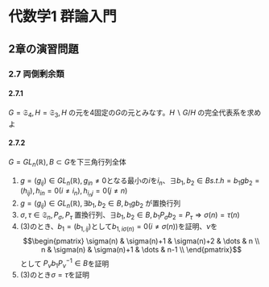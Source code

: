 # 代数学1 群論入門

## 2章の演習問題

### 2.7 両側剰余類

#### 2.7.1

$G=\mathfrak{S}_4, H=\mathfrak{S}_3, H$ の元を$4$固定の$G$の元とみなす。$H\backslash G/H$ の完全代表系を求めよ

#### 2.7.2

$G=GL_n(\mathbb{R}),B\subset G$を下三角行列全体

1. $g=(g_{i j})\in GL_n(\mathbb{R}),g_{i n} \neq 0$となる最小の$i$を$i_n$、$\exists b_1,b_2\in B s.t. h=b_1 g b_2 = (h_{i j}),h_{i n}=0(i\neq i_n),h_{i_n j}=0(j\neq n)$
2. $g=(g_{i j})\in GL_n(\mathbb{R}),\exists b_1,b_2\in B, b_1 g b_2$ が置換行列
3. $\sigma, \tau \in \mathfrak{S}_n, P_\sigma, P_\tau$ 置換行列、$\exists b_1,b_2 \in B, b_1 P_\sigma b_ 2 = P_\tau \Rightarrow \sigma(n)=\tau(n)$
4. (3)のとき、$b_1 = (b_{1,ij})$として$b_{1,i\sigma(n)}=0(i\neq\sigma(n))$を証明、$\nu$を
$$\begin{pmatrix}
\sigma(n) & \sigma(n)+1 & \sigma(n)+2 & \dots & n \\
n & \sigma(n) & \sigma(n)+1 & \dots & n-1 \\
\end{pmatrix}$$
として $P_\nu b_1 P_\nu^{-1} \in B$を証明
5. (3)のとき$\sigma = \tau$を証明
